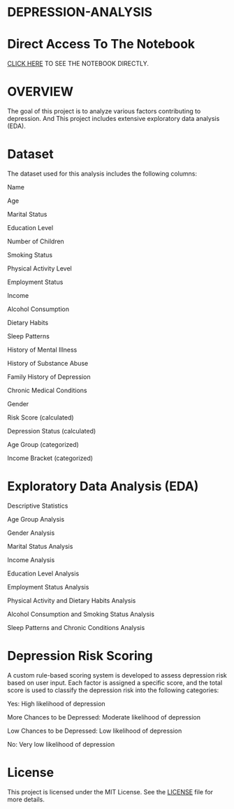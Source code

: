 # DEPRESSION-ANALYSIS
# Direct Access To The Notebook
[CLICK HERE](https://nbviewer.org/github/MEHRAN-DEV-AI/DEPRESSION-ANALYSIS/blob/main/DEPRESSION%20ANALYSIS%20.ipynb) TO SEE THE NOTEBOOK DIRECTLY.

# OVERVIEW
The goal of this project is to analyze various factors contributing to depression. And This project includes extensive exploratory data analysis (EDA).

# Dataset
The dataset used for this analysis includes the following columns:

Name

Age

Marital Status

Education Level

Number of Children

Smoking Status

Physical Activity Level

Employment Status

Income

Alcohol Consumption

Dietary Habits

Sleep Patterns

History of Mental Illness

History of Substance Abuse

Family History of Depression

Chronic Medical Conditions

Gender

Risk Score (calculated)

Depression Status (calculated)

Age Group (categorized)

Income Bracket (categorized)

# Exploratory Data Analysis (EDA)

Descriptive Statistics

Age Group Analysis

Gender Analysis

Marital Status Analysis

Income Analysis

Education Level Analysis

Employment Status Analysis

Physical Activity and Dietary Habits Analysis

Alcohol Consumption and Smoking Status Analysis

Sleep Patterns and Chronic Conditions Analysis

# Depression Risk Scoring
A custom rule-based scoring system is developed to assess depression risk based on user input. Each factor is assigned a specific score, and the total score is used to classify the depression risk into the following categories:

Yes: High likelihood of depression

More Chances to be Depressed: Moderate likelihood of depression

Low Chances to be Depressed: Low likelihood of depression

No: Very low likelihood of depression

# License
This project is licensed under the MIT License. See the [LICENSE](https://github.com/MEHRAN-DEV-AI/DEPRESSION-ANALYSIS/blob/main/LICENSE) file for more details.


